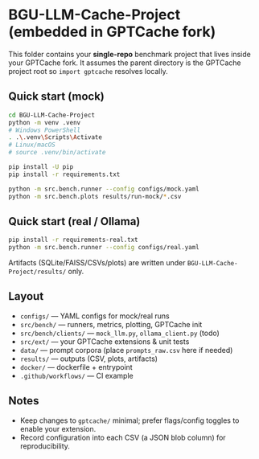 # BGU-LLM-Cache-Project (embedded in GPTCache fork)

This folder contains your **single-repo** benchmark project that lives inside your GPTCache fork.
It assumes the parent directory is the GPTCache project root so `import gptcache` resolves locally.

## Quick start (mock)

```bash
cd BGU-LLM-Cache-Project
python -m venv .venv
# Windows PowerShell
. .\.venv\Scripts\Activate
# Linux/macOS
# source .venv/bin/activate

pip install -U pip
pip install -r requirements.txt

python -m src.bench.runner --config configs/mock.yaml
python -m src.bench.plots results/run-mock/*.csv
```

## Quick start (real / Ollama)

```bash
pip install -r requirements-real.txt
python -m src.bench.runner --config configs/real.yaml
```

Artifacts (SQLite/FAISS/CSVs/plots) are written under `BGU-LLM-Cache-Project/results/` only.

## Layout

- `configs/` — YAML configs for mock/real runs
- `src/bench/` — runners, metrics, plotting, GPTCache init
- `src/bench/clients/` — `mock_llm.py`, `ollama_client.py` (todo)
- `src/ext/` — your GPTCache extensions & unit tests
- `data/` — prompt corpora (place `prompts_raw.csv` here if needed)
- `results/` — outputs (CSV, plots, artifacts)
- `docker/` — dockerfile + entrypoint
- `.github/workflows/` — CI example

## Notes

- Keep changes to `gptcache/` minimal; prefer flags/config toggles to enable your extension.
- Record configuration into each CSV (a JSON blob column) for reproducibility.
